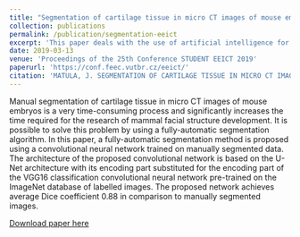 ```yaml
---
title: "Segmentation of cartilage tissue in micro CT images of mouse embryos with modified U-net convolutional neural network"
collection: publications
permalink: /publication/segmentation-eeict
excerpt: 'This paper deals with the use of artificial intelligence for segmentation of biological structures in micro computed tomographyy images.'
date: 2019-03-13
venue: 'Proceedings of the 25th Conference STUDENT EEICT 2019'
paperurl: 'https://conf.feec.vutbr.cz/eeict/'
citation: 'MATULA, J. SEGMENTATION OF CARTILAGE TISSUE IN MICRO CT IMAGES OF MOUSE EMBRYOS WITH MODIFIED U-NET CONVOLUTIONAL NEURAL NETWORK. In Proceedings of the 25th Conference STUDENT EEICT 2019. Brno: Brno University of Technology, 2019. p. 191-194. ISBN: 978-80-214-5735-5.'
---
```

Manual segmentation of cartilage tissue in micro CT images of mouse embryos is a very time-consuming process and significantly increases the time required for the research of mammal facial structure development. It is possible to solve this problem by using a fully-automatic segmentation algorithm. In this paper, a fully-automatic segmentation method is proposed using a convolutional neural network trained on manually segmented data. The architecture of the proposed convolutional network is based on the U-Net architecture with its encoding part substituted for the encoding part of the VGG16 classification convolutional neural network pre-trained on the ImageNet database of labelled images. The proposed network achieves average Dice coefficient 0.88 in comparison to manually segmented images.

[Download paper here](http://www.feec.vutbr.cz/conf/EEICT/archiv/sborniky/EEICT_2019_sbornik.pdf)

